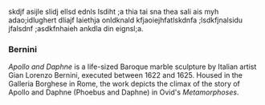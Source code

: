 skdjf asijle slidj ellsd ednls lsdiht ;a thia tai sna thea sali ais myh adao;idlughert dliajf laiethja onldknald kfjaoiejhfatlskdnfa ;lsdkfjnalsidu jfalsdnf ;asdkfnhaieh ankdla din eignsl;a.
<param ve-image
       url=&quot;https://upload.wikimedia.org/wikipedia/commons/a/ad/Bernini%27s_Apollo_and_Daphne_statue.jpg&quot;
       label=&quot;Apollo and Daphne&quot;
       description=&quot;sculpture by Gian Lorenzo Bernini&quot;
       license=&quot;CC BY-SA 4.0&quot;
       fit=&quot;contain&quot;&gt;>
 <param ve-config
        title="Jimsonweed"
        author="Sierra"
        banner="https://upload.wikimedia.org/wikipedia/commons/9/9d/Jimsonweed_%2813496651184%29.jpg"
        layout="vertical">
        
### Bernini
_Apollo and Daphne_ is a life-sized Baroque marble sculpture by Italian artist Gian Lorenzo
Bernini, executed between 1622 and 1625. Housed in the Galleria Borghese in Rome, the work
depicts the climax of the story of Apollo and Daphne (Phoebus and Daphne) in Ovid&#39;s
_Metamorphoses_.
<param ve-image
       url="https://upload.wikimedia.org/wikipedia/commons/a/ad/Bernini%27s_Apollo_and_Daphne_statue.jpg";
       label="Apollo and Daphne";
       description="sculpture by Gian Lorenzo Bernini";
       license="CC BY-SA 4.0&quot";>
        
       

